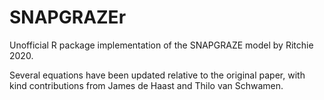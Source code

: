 # SNAPGRAZEr

Unofficial R package implementation of the SNAPGRAZE model by Ritchie 2020.

Several equations have been updated relative to the original paper, with kind contributions from James de Haast and Thilo van Schwamen.

